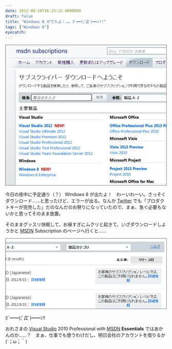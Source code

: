 ```yaml
---
date: 2012-08-16T16:23:22.0000000
draft: false
title: "Windows 8 がでたよ！…… ｶﾞ━━(;ﾟДﾟ)━━ﾝ!!"
tags: ["Windows 8"]
eyecatch: 
---
```

<p><img src="20120816161454.png" alt="f:id:daruyanagi:20120816161454p:plain" title="f:id:daruyanagi:20120816161454p:plain" class="hatena-fotolife"></p><p>今日の夜中に予定通り（？） Windows 8 が出たよ！　わーいわーい。さっそくダウンロード……と思ったけど、エラーが出る。なんか <a class="keyword" href="http://d.hatena.ne.jp/keyword/Twitter">Twitter</a> でも「プロダクトキーが完売した」だのなんだのお祭りになっていたので、まぁ、急ぐ必要もないかと思ってそのまま放置。</p><p>そのままグッスリ快眠して、お昼すぎにムクリと起きて、いざダウンロードしようかと <a class="keyword" href="http://d.hatena.ne.jp/keyword/MSDN">MSDN</a> Subscription のページへ行くと……</p><p><img src="20120816161746.png" alt="f:id:daruyanagi:20120816161746p:plain" title="f:id:daruyanagi:20120816161746p:plain" class="hatena-fotolife"></p><p>ｶﾞ━━(;ﾟДﾟ)━━ﾝ!!</p><p>おれさまの <a class="keyword" href="http://d.hatena.ne.jp/keyword/Visual%20Studio">Visual Studio</a> 2010 Professional with <a class="keyword" href="http://d.hatena.ne.jp/keyword/MSDN">MSDN</a> <b>Essentials</b> ではあかんのか……？　まぁ、仕事でも使うわけだし、明日会社のアカウントを借りるか (´；ω；｀)</p>

